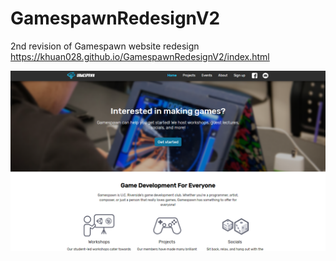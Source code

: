 # GamespawnRedesignV2
2nd revision of Gamespawn website redesign
https://khuan028.github.io/GamespawnRedesignV2/index.html

![Thumbnail](thumbnail.png)
